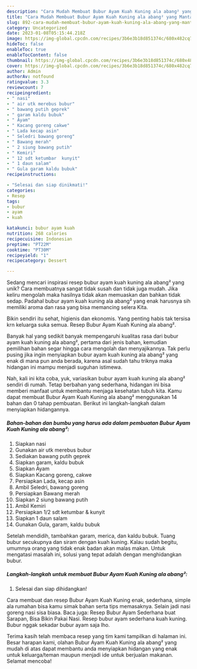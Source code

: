 ```yaml
---
description: "Cara Mudah Membuat Bubur Ayam Kuah Kuning ala abang² yang Mantap"
title: "Cara Mudah Membuat Bubur Ayam Kuah Kuning ala abang² yang Mantap"
slug: 892-cara-mudah-membuat-bubur-ayam-kuah-kuning-ala-abang-yang-mantap
category: Uncategorized
date: 2023-01-08T05:15:44.218Z
image: https://img-global.cpcdn.com/recipes/3b6e3b18d851374c/680x482cq70/bubur-ayam-kuah-kuning-ala-abang-foto-resep-utama.jpg
hideToc: false
enableToc: true
enableTocContent: false
thumbnail: https://img-global.cpcdn.com/recipes/3b6e3b18d851374c/680x482cq70/bubur-ayam-kuah-kuning-ala-abang-foto-resep-utama.jpg
cover: https://img-global.cpcdn.com/recipes/3b6e3b18d851374c/680x482cq70/bubur-ayam-kuah-kuning-ala-abang-foto-resep-utama.jpg
author: Admin
authorAv: notfound
ratingvalue: 3.3
reviewcount: 7
recipeingredient:
- " nasi"
- " air utk merebus bubur"
- " bawang putih geprek"
- " garam kaldu bubuk"
- " Ayam"
- " Kacang goreng cakwe"
- " Lada kecap asin"
- " Seledri bawang goreng"
- " Bawang merah"
- " 2 siung bawang putih"
- " Kemiri"
- " 12 sdt ketumbar  kunyit"
- " 1 daun salam"
- " Gula garam kaldu bubuk"
recipeinstructions:

- "Selesai dan siap dinikmati!"
categories:
- Resep
tags:
- bubur
- ayam
- kuah

katakunci: bubur ayam kuah 
nutrition: 268 calories
recipecuisine: Indonesian
preptime: "PT22M"
cooktime: "PT30M"
recipeyield: "1"
recipecategory: Dessert

---
```





Sedang mencari inspirasi resep bubur ayam kuah kuning ala abang² yang unik? Cara membuatnya sangat tidak susah dan tidak juga mudah. Jika keliru mengolah maka hasilnya tidak akan memuaskan dan bahkan tidak sedap. Padahal bubur ayam kuah kuning ala abang² yang enak harusnya sih memiliki aroma dan rasa yang bisa memancing selera Kita.





Bikin sendiri itu sehat, higienis dan ekonomis. Yang penting habis tak tersisa krn keluarga suka semua. Resep Bubur Ayam Kuah Kuning ala abang².

Banyak hal yang sedikit banyak mempengaruhi kualitas rasa dari bubur ayam kuah kuning ala abang², pertama dari jenis bahan, kemudian pemilihan bahan segar hingga cara mengolah dan menyajikannya. Tak perlu pusing jika ingin menyiapkan bubur ayam kuah kuning ala abang² yang enak di mana pun anda berada, karena asal sudah tahu triknya maka hidangan ini mampu menjadi suguhan istimewa.






Nah, kali ini kita coba, yuk, variasikan bubur ayam kuah kuning ala abang² sendiri di rumah. Tetap berbahan yang sederhana, hidangan ini bisa memberi manfaat untuk membantu menjaga kesehatan tubuh kita. Kamu dapat membuat Bubur Ayam Kuah Kuning ala abang² menggunakan 14 bahan dan 0 tahap pembuatan. Berikut ini langkah-langkah dalam menyiapkan hidangannya.

<!--inarticleads1-->

##### Bahan-bahan dan bumbu yang harus ada dalam pembuatan Bubur Ayam Kuah Kuning ala abang²:

1. Siapkan  nasi
1. Gunakan  air utk merebus bubur
1. Sediakan  bawang putih geprek
1. Siapkan  garam, kaldu bubuk
1. Siapkan  Ayam
1. Siapkan  Kacang goreng, cakwe
1. Persiapkan  Lada, kecap asin
1. Ambil  Seledri, bawang goreng
1. Persiapkan  Bawang merah
1. Siapkan  2 siung bawang putih
1. Ambil  Kemiri
1. Persiapkan  1/2 sdt ketumbar &amp; kunyit
1. Siapkan  1 daun salam
1. Gunakan  Gula, garam, kaldu bubuk


Setelah mendidih, tambahkan garam, merica, dan kaldu bubuk. Tuang bubur secukupnya dan siram dengan kuah kuning. Kalau sudah begitu, umumnya orang yang tidak enak badan akan malas makan. Untuk mengatasi masalah ini, solusi yang tepat adalah dengan menghidangkan bubur. 

<!--inarticleads2-->

##### Langkah-langkah untuk membuat Bubur Ayam Kuah Kuning ala abang²:


1. Selesai dan siap dihidangkan!

Cara membuat dan resep Bubur Ayam Kuah Kuning enak, sederhana, simple ala rumahan bisa kamu simak bahan serta tips memasaknya. Selain jadi nasi goreng nasi sisa biasa. Baca juga: Resep Bubur Ayam Sederhana buat Sarapan, Bisa Bikin Pakai Nasi. Resep bubur ayam sederhana kuah kuning. Bubur nggak sekadar bubur ayam saja lho. 

Terima kasih telah membaca resep yang tim kami tampilkan di halaman ini. Besar harapan kami, olahan Bubur Ayam Kuah Kuning ala abang² yang mudah di atas dapat membantu anda menyiapkan hidangan yang enak untuk keluarga/teman maupun menjadi ide untuk berjualan makanan. Selamat mencoba!
